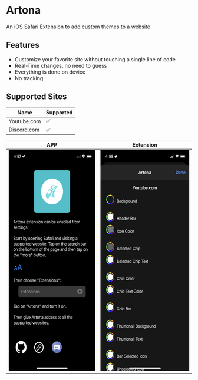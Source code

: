 # Artona
An iOS Safari Extension to add custom themes to a website

## Features
* Customize your favorite site without touching a single line of code
* Real-Time changes, no need to guess
* Everything is done on device
* No tracking

## Supported Sites
| Name | Supported |
| --- | ----------- |
| Youtube.com | ✅ |
| Discord.com | ✅ |


| APP | Extension |
| -----------  | ----------- |
| <img src="Screenshots/01.PNG" height="600"/> | <img src="Screenshots/02.PNG" height="600"/> |